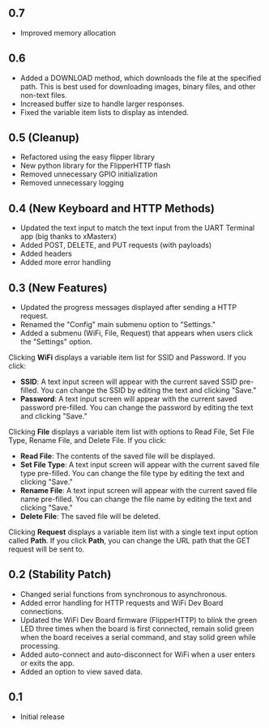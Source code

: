 ## 0.7
- Improved memory allocation

## 0.6
- Added a DOWNLOAD method, which downloads the file at the specified path. This is best used for downloading images, binary files, and other non-text files.
- Increased buffer size to handle larger responses.
- Fixed the variable item lists to display as intended.

## 0.5 (Cleanup)
- Refactored using the easy flipper library
- New python library for the FlipperHTTP flash
- Removed unnecessary GPIO initialization
- Removed unnecessary logging

## 0.4 (New Keyboard and HTTP Methods)
- Updated the text input to match the text input from the UART Terminal app (big thanks to xMasterx)
- Added POST, DELETE, and PUT requests (with payloads)
- Added headers
- Added more error handling

## 0.3 (New Features)
- Updated the progress messages displayed after sending a HTTP request.
- Renamed the "Config" main submenu option to "Settings."
- Added a submenu (WiFi, File, Request) that appears when users click the "Settings" option.

Clicking **WiFi** displays a variable item list for SSID and Password. If you click:
- **SSID**: A text input screen will appear with the current saved SSID pre-filled. You can change the SSID by editing the text and clicking "Save."
- **Password**: A text input screen will appear with the current saved password pre-filled. You can change the password by editing the text and clicking "Save."

Clicking **File** displays a variable item list with options to Read File, Set File Type, Rename File, and Delete File. If you click:
- **Read File**: The contents of the saved file will be displayed.
- **Set File Type**: A text input screen will appear with the current saved file type pre-filled. You can change the file type by editing the text and clicking "Save."
- **Rename File**: A text input screen will appear with the current saved file name pre-filled. You can change the file name by editing the text and clicking "Save."
- **Delete File**: The saved file will be deleted.

Clicking **Request** displays a variable item list with a single text input option called **Path**. If you click **Path**, you can change the URL path that the GET request will be sent to.

## 0.2 (Stability Patch)
- Changed serial functions from synchronous to asynchronous.
- Added error handling for HTTP requests and WiFi Dev Board connections.
- Updated the WiFi Dev Board firmware (FlipperHTTP) to blink the green LED three times when the board is first connected, remain solid green when the board receives a serial command, and stay solid green while processing.
- Added auto-connect and auto-disconnect for WiFi when a user enters or exits the app.
- Added an option to view saved data.

## 0.1
- Initial release